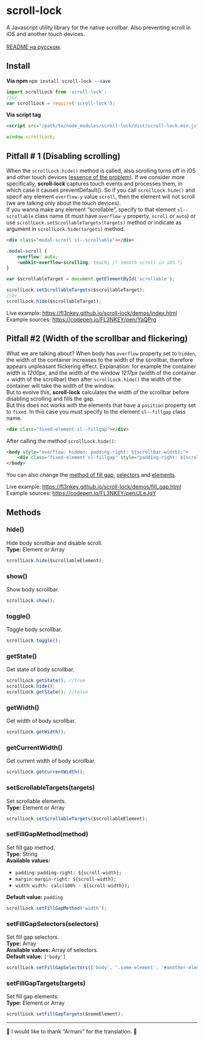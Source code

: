 # scroll-lock
A Javascript utility library for the native scrollbar. Also preventing scroll in iOS and another touch devices.
<br>
<br>
[README на русском](https://github.com/FL3NKEY/scroll-lock/blob/master/README.RU.md).
## Install
**Via npm** `npm install scroll-lock --save`

``` js
import scrollLock from 'scroll-lock';
//or
var scrollLock = require('scroll-lock');
```

**Via script tag**
``` html
<script src="/path/to/node_modules/scroll-lock/dist/scroll-lock.min.js"></script>
```
``` js
window.scrollLock;
```

## Pitfall # 1 (Disabling scrolling)
When the `scrollLock.hide()` method is called, also scrolling turns off in iOS and other touch devices ([essence of the problem](https://stackoverflow.com/questions/28790889/css-how-to-prevent-scrolling-on-ios-safari)). If we consider more specifically, **scroll-lock** captures touch events and processes them, in which case it causes preventDefault(). So if you call `scrollLock.hide()` and specif any element `overflow-y` value `scroll`, then the element will not scroll (we are talking only about the touch devices).
<br>
If you wanna make any element “scrollable”, specify to that element `sl--scrollable` class name (it must have `overflow-y` property, `scroll` or `auto`) or use `scrollLock.setScrollableTargets(targets)` method or indicate as argument in `scrollLock.hide(targets)` method.
```html
<div class="modal-scroll sl--scrollable"></div>
```
```css
.modal-scroll {
	overflow: auto;
	-webkit-overflow-scrolling: touch; /* smooth scroll in iOS */
}
```
```js
var $scrollableTarget = document.getElementById('scrollable');

scrollLock.setScrollableTargets($scrollableTarget);
//or
scrollLock.hide($scrollableTarget);
```

Live example: https://fl3nkey.github.io/scroll-lock/demos/index.html
<br>
Example sources: https://codepen.io/FL3NKEY/pen/YaQPrg


## Pitfall #2 (Width of the scrollbar and flickering)
What we are talking about? When body has `overflow` property set to `hidden`, the width of the container increases to the width of the scrollbar, therefore appears unpleasant flickering effect. Explanation: for example the container width is *1200px*, and the width of the window *1217px* (width of the container + width of the scrollbar) then after `scrollLock.hide()` the width of the container will take the width of the window.
<br>
But to evolve this, **scroll-lock** calculates the width of the scrollbar before disabling scrolling and fills the gap.
<br>
But this does not works with the elements that have a `position` property set to `fixed`.
In this case you must specify to the element `sl--fillgap` class name.
```html
<div class="fixed-element sl--fillgap"></div>
```
After calling the method `scrollLock.hide()`:
```html
<body style="overflow: hidden; padding-right: ${scrollbar-width};">
	<div class="fixed-element sl-fillgap" style="padding-right: ${scrollbar-width};">...</div>
</body>
```
You can also change the [method of fill gap](#setfillgapmethodmethod), [selectors](#setfillgapselectorsselectors) and [elements](#setfillgaptargetstargets).

Live example: https://fl3nkey.github.io/scroll-lock/demos/fill_gap.html
<br>
Example sources: https://codepen.io/FL3NKEY/pen/JLeJqY

## Methods
### hide()
Hide body scrollbar and disable scroll.
<br>
**Type:** Element or Array
``` js
scrollLock.hide($scrollableElement);
```

### show()
Show body scrollbar.
``` js
scrollLock.show();
```

### toggle()
Toggle body scrollbar.
``` js
scrollLock.toggle();
```

### getState()
Get state of body scrollbar.
``` js
scrollLock.getState(); //true
scrollLock.hide();
scrollLock.getState(); //false
```

### getWidth()
Get width of body scrollbar.
``` js
scrollLock.getWidth();
```

### getCurrentWidth()
Get current width of body scrollbar.
``` js
scrollLock.getCurrentWidth();
```

### setScrollableTargets(targets)
Set scrollable elements.
<br>
**Type:** Element or Array
``` js
scrollLock.setScrollableTargets($scrollableElement);
```


### setFillGapMethod(method)
Set fill gap method.
<br>
**Type:** String
<br>
**Available values:**
- `padding`: `padding-right: ${scroll-width};`
- `margin`: `margin-right: ${scroll-width};`
- `width`: `width: calc(100% - ${scroll-width});`

**Default value:** `padding` 
``` js
scrollLock.setFillGapMethod('width');
```

### setFillGapSelectors(selectors)
Set fill gap selectors.
<br>
**Type:** Array
<br>
**Available values:** Array of selectors.
<br>
**Default value:** `['body']` 
``` js
scrollLock.setFillGapSelectors(['body', '.some-element', '#another-element']);
```

### setFillGapTargets(targets)
Set fill gap elements.
<br>
**Type:** Element or Array
``` js
scrollLock.setFillGapTargets($someElement);
```

---
🙌 I would like to thank “Armani” for the translation. 🙌